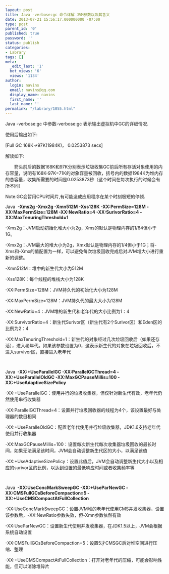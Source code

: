 ```yaml
---
layout: post
title: Java -verbose:gc 命令详解 JVM参数以及其含义
date: 2013-07-21 15:56:17.000000000 -07:00
type: post
parent_id: '0'
published: true
password: ''
status: publish
categories:
- Labrary
tags: []
meta:
  _edit_last: '1'
  bot_views: '6'
  views: '1134'
author:
  login: navins
  email: navins@qq.com
  display_name: navins
  first_name: ''
  last_name: ''
permalink: "/labrary/1055.html"
---
```

Java -verbose:gc 中参数-verbose:gc 表示输出虚拟机中GC的详细情况.

使用后输出如下:

[Full GC 168K-\>97K(1984K)， 0.0253873 secs]

解读如下:

　　箭头前后的数据168K和97K分别表示垃圾收集GC前后所有存活对象使用的内存容量，说明有168K-97K=71K的对象容量被回收，括号内的数据1984K为堆内存的总容量，收集所需要的时间是0.0253873秒（这个时间在每次执行的时候会有所不同）

Note:GC会暂用CPU时间片,有可能造成应用程序在某个时刻极短的停顿.

<!--more-->

Java&nbsp; **-Xms2g -Xmx2g -Xmn512M -Xss128K -XX:PermSize=128M -XX:MaxPermSize=128M -XX:NewRatio=4 -XX:SurivorRatio=4 -XX:MaxTenuringThreshold=1**

-Xms2g：JVM启动初始化堆大小为2g，Xms的默认是物理内存的1/64但小于1G。

-Xmx2g：JVM最大的堆大小为2g，Xmx默认是物理内存的1/4但小于1G；将-Xms和-Xmx的值配置为一样，可以避免每次垃圾回收完成后对JVM堆大小进行重新的调整。

-Xmn512M：堆中的新生代大小为512M

-Xss128K：每个线程的堆栈大小为128K

-XX:PermSize=128M：JVM持久代的初始化大小为128M

-XX:MaxPermSize=128M：JVM持久代的最大大小为128M

-XX:NewRatio=4：JVM堆的新生代和老年代的大小比例为1：4

-XX:SurvivorRatio=4：新生代Surivor区（新生代有2个Surivor区）和Eden区的比例为2：4

-XX:MaxTenuringThreshold=1：新生代的对象经过几次垃圾回收后（如果还存活），进入老年代。如果该参数设置为0，这表示新生代的对象在垃圾回收后，不进入survivor区，直接进入老年代

&nbsp;

Java **&nbsp;-XX:+UseParallelGC -XX:ParallelGCThread=4&nbsp;-XX:+UseParallelOldGC -XX:MaxGCPauseMillis=100 -XX:+UseAdaptiveSizePolicy**

-XX:+UseParallelGC：使用并行的垃圾收集器，但仅针对新生代有效，老年代仍然使用串行收集器

-XX:ParallelGCThread=4：设置并行垃圾回收器的线程为4个，该设置最好与处理器的数目相同

-XX:+UseParalleOldGC：配置老年代使用并行垃圾收集器，JDK1.6支持老年代使用并行收集器

-XX:MaxGCPauseMillis=100：设置每次新生代每次收集器垃圾回收的最长时间，如果无法满足该时间，JVM会自动调整新生代区的大小，以满足该值

-XX:+UseAdaptiveSizePolicy：设置此值后，JVM会自动调整新生代大小以及相应的surivor区的比例，以达到设置的最低响应时间或者收集频率等

&nbsp;

Java **&nbsp;-XX:UseConcMarkSweepGC -XX:+UseParNewGC -XX:CMSFullGCsBeforeCompaction=5 -XX:+UseCMSCompactAtFullCollection**

-XX:UseConcMarkSweepGC：设置JVM堆的老年代使用CMS并发收集器，设置该参数后，-XX:NewRatio参数失效，但-Xmn参数依然有效

-XX:UseParNewGC：设置新生代使用并发收集器，在JDK1.5以上，JVM会根据系统自动设置

-XX:CMSFullGCsBeforeCompaction=5：设置5才CMSGC后对堆空间进行压缩、整理

-XX:+UseCMSCompactAtFullCollection：打开对老年代的压缩，可能会影响性能，但可以消除堆碎片

